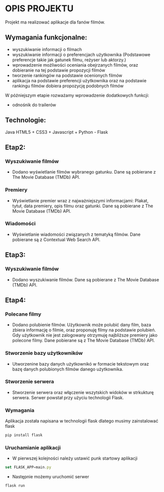 # OPIS PROJEKTU 

Projekt ma realizować aplikacje dla fanów filmów.

## Wymagania funkcjonalne:

- wyszukiwanie informacji o filmach
- wyszukiwanie informacji o preferencjach użytkownika (Podstawowe preferencje takie jak gatunek filmu, reżyser lub aktorzy.)
- wprowadzenie możliwości oceniania obejrzanych filmów, oraz dobieranie na tej podstawie propozycji filmów
- tworzenie rankingów na podstawie ocenionych filmów 
- aplikacja na podstawie preferencji użytkownika oraz na podstawie rankingu filmów dobiera propozycję podobnych filmów 

W późniejszym etapie rozważamy wprowadzenie dodatkowych funkcji:
- odnośnik do trailerów


## Technologie:
Java 
HTML5 + CSS3 + Javascript + Python - Flask


## Etap2:

### Wyszukiwanie filmów
- Dodano wyświetlanie filmów wybranego gatunku. Dane są pobierane z The Movie Database (TMDb) API.

### Premiery
- Wyświetlanie premier wraz z najważniejszymi informacjami: Plakat, tytuł, data premiery, opis filmu oraz gatunki. 
Dane są pobierane z The Movie Database (TMDb) API.

### Wiadomości
- Wyświetlanie wiadomości związanych z tematyką filmów. Dane pobierane są z Contextual Web Search API.

## Etap3:

### Wyszukiwanie filmów
- Dodano wyszukiwanie filmów. Dane są pobierane z The Movie Database (TMDb) API.

## Etap4:

### Polecane filmy
- Dodano polubienie filmów. 
Użytkownik może polubić dany film, baza zbiera informację o filmie, oraz proponuję filmy na podstawie polubień.
Gdy użytkownik nie jest zalogowany otrzymuję najbliższe premiery jako polecone filmy. Dane pobierane są z The Movie Database (TMDb) API.

### Stworzenie bazy użytkowników
- Utworzenine bazy danych użytkownikó w formacie tekstowym oraz bazę danych polubionych filmów danego użytkownika.

### Stworzenie serwera
- Stworzenie serwera oraz włączenie wszytskich widoków w strkukturę serwera. Serwer powstał przy użyciu technologii Flask. 

### Wymagania

Aplikacja została napisana w technologii flask dlatego musimy zainstalować flask
```javascript
pip install flask
```

### Uruchamianie aplikacji
- W pierwszej kolejności należy ustawić punk startowy aplikacji
```javascript
set FLASK_APP=main.py
```
- Następnie możemy uruchomić serwer
```javascript
flask run
```

